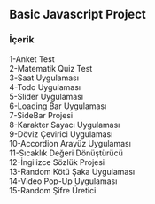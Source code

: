 ## Basic Javascript Project

### İçerik
1-Anket Test <br>
2-Matematik Quiz Test <br>
3-Saat Uygulaması <br>
4-Todo Uygulaması <br>
5-Slider Uygulaması <br>
6-Loading Bar Uygulaması <br>
7-SideBar Projesi <br>
8-Karakter Sayacı Uygulaması <br>
9-Döviz Çevirici Uygulaması <br>
10-Accordion Arayüz Uygulaması <br>
11-Sıcaklık Değeri Dönüştürücü <br>
12-İngilizce Sözlük Projesi <br>
13-Random Kötü Şaka Uygulaması <br>
14-Video Pop-Up Uygulaması <br>
15-Random Şifre Üretici <br>
